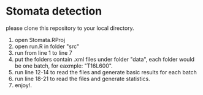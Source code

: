 # Stomata detection
please clone this repository to your local directory.
1. open Stomata.RProj
2. open run.R in folder "src"
3. run from line 1 to line 7
4. put the folders contain .xml files under folder "data", 
   each folder would be one batch, for eaxmple: "T16L600".
5. run line 12-14 to read the files and generate basic results for each batch
6. run line 18-21 to read the files and generate statistics.
7. enjoy!.
